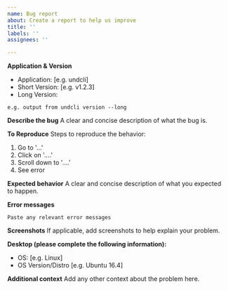 ```yaml
---
name: Bug report
about: Create a report to help us improve
title: ''
labels: ''
assignees: ''

---
```


**Application & Version**
 - Application: [e.g. undcli]
 - Short Version: [e.g. v1.2.3]
 - Long Version: 
 ```
e.g. output from undcli version --long
```

**Describe the bug**
A clear and concise description of what the bug is.

**To Reproduce**
Steps to reproduce the behavior:
1. Go to '...'
2. Click on '....'
3. Scroll down to '....'
4. See error

**Expected behavior**
A clear and concise description of what you expected to happen.

**Error messages**
```
Paste any relevant error messages
```

**Screenshots**
If applicable, add screenshots to help explain your problem.

**Desktop (please complete the following information):**
 - OS: [e.g. Linux]
 - OS Version/Distro [e.g. Ubuntu 16.4]

**Additional context**
Add any other context about the problem here.

